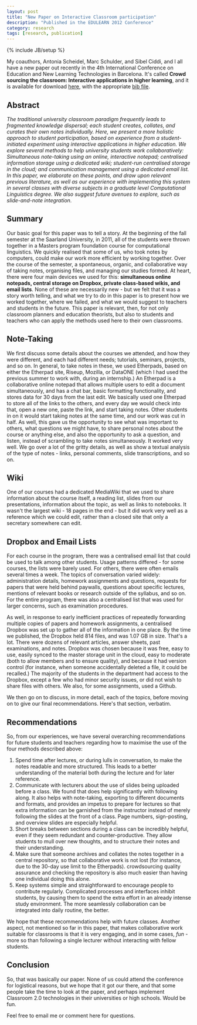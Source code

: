 ```yaml
---
layout: post
title: "New Paper on Interactive Classroom participation"
description: "Published in the EDULEARN 2012 Conference"
category: research
tags: [research, publication]
---
```

{% include JB/setup %}

My coauthors, Antonia Scheidel, Marc Schulder, and Sibel Ciddi, and I
all have a new paper out recently in the 4th International Conference on Education and New Learning Technologies in Barcelona. It's called __Crowd sourcing the classroom: Interactive applications in higher learning__, and it is available for download [here](https://www.burntfen.com/publications/LittEdulearn.pdf), with the appropriate [bib file](https://www.burntfen.com/publications/bib/LittEdulearn.bib).

Abstract
--------

_The traditional university classroom paradigm frequently leads to fragmented knowledge dispersal; each student creates, collates, and curates their own notes individually. Here, we present a more holistic approach to student participation, based on experience from a student-initiated experiment using interactive applications in higher education. We explore several methods to help university students work collaboratively: Simultaneous note-taking using an online, interactive notepad; centralised information storage using a dedicated wiki; student-run centralised storage in the cloud; and communication management using a dedicated email list. In this paper, we elaborate on these points, and draw upon relevant previous literature, as well as our experience with implementing this system in several classes with diverse subjects in a graduate level Computational Linguistics degree. We also suggest future avenues to explore, such as slide-and-note integration._

Summary
-------

Our basic goal for this paper was to tell a story. At the beginning of
the fall semester at the Saarland University, in 2011, all of the
students were thrown together in a Masters program foundation course for computational
linguistics. We quickly realised that some of us, who took notes by
computers, could make our work more efficient by working together. Over
the course of the semester, a spontaneous, organic, and collaborative
way of taking notes, organising files, and managing our studies formed.
At heart, there were four main devices we used for this: __simultaneous online notepads, central storage on Dropbox, private class-based wikis, and email lists__. None of these are necessarily new - but we felt that it was a story worth telling, and what we try to do in this paper is to present how we worked together, where we failed, and what we would suggest to teachers and students in the future. This paper is relevant, then, for not only classroom planners and education theorists, but also to students and teachers who can apply the methods used here to their own classrooms.

Note-Taking
-----------

We first discuss some details about the courses we attended, and how
they were different, and each had different needs; tutorials, seminars,
projects, and so on. In general, to take notes in these, we used
Etherpads, based on either the Etherpad site, Riseup, Mozilla, or
DataONE (which I had used the previous summer to work with, during an
internship.) An Etherpad is a collaborative online notepad that allows multiple users to edit a document simultaneously, and has a chat bar, basic formatting functionality, and stores data for 30 days from the last edit. We basically used one Etherpad to store all of the links to the others, and every day we would check into that, open a new one, paste the link, and start taking notes. Other students in on it would start taking notes at the same time, and our work was cut in half. As well, this gave us the opportunity to see what was important to others, what questions we might have, to share personal notes about the course or anything else, and also the opportunity to ask a question, and listen, instead of scrambling to take notes simultaneously. It worked very well. We go over a lot of the gritty details, as well as show a textual analysis of the type of notes - links, personal comments, slide transcriptions, and so on.

Wiki
----

One of our courses had a dedicated MediaWiki that we used to share
information about the course itself, a reading list, slides from our
presentations, information about the topic, as well as links to
notebooks. It wasn't the largest wiki - 18 pages in the end - but it did
work very well as a reference which we could edit, rather than a closed
site that only a secretary somewhere can edit.

Dropbox and Email Lists
------------------------

For each course in the program, there was a centralised email list that could be used to talk among other students. Usage patterns differed - for some courses, the lists were barely used. For others, there were often emails several times a week. The topics of conversation varied widely: administration details, homework assignments and questions, requests for papers that were held behind paywalls, questions about specific lectures, mentions of relevant books or research outside of the syllabus, and so on. For the entire program, there was also a centralised list that was used for larger concerns, such as examination procedures.

As well, in response to early inefficient practices of repeatedly forwarding multiple copies of papers and homework assignments, a centralised Dropbox was set up to gather all of the information in one place. By the time we published, the Dropbox held 814 files, and was 1.07 GB in size. That's a lot. There were dozens of relevant articles, answer sheets, past examinations, and notes. Dropbox was chosen because it was free, easy to use, easily synced to the master storage unit in the cloud, easy to moderate (both to allow members and to ensure quality), and because it had version control (for instance, when someone accidentally deleted a file, it could be recalled.) The majority of the students in the department had access to the Dropbox, except a few who had minor security issues, or did not wish to share files with others. We also, for some assignments, used a Github.

We then go on to discuss, in more detail, each of the topics, before
moving on to give our final recommendations. Here's that section, verbatim.

Recommendations
------------------------------

So, from our experiences, we have several overarching recommendations for future students and
teachers regarding how to maximise the use of the four methods described above:  
1. Spend time after lectures, or during lulls in conversation, to make the notes readable and
more structured. This leads to a better understanding of the material both during the lecture
and for later reference.  
2. Communicate with lecturers about the use of slides being uploaded before a class. We found
that does help significantly with following along. It also helps with note-taking, exporting to
different documents and formats, and provides an impetus to prepare for lectures so that extra
information can be garnished from the instructor instead of merely following the slides at the
front of a class. Page numbers, sign-posting, and overview slides are especially helpful.  
3. Short breaks between sections during a class can be incredibly helpful, even if they seem
redundant and counter-productive. They allow students to mull over new thoughts, and to
structure their notes and their understanding.  
4. Make sure that someone archives and collates the notes together in a central repository, so
that collaborative work is not lost (for instance, due to the 30-day use limit to the Etherpads).
crowdsourcing quality assurance and checking the repository is also much easier than having
one individual doing this alone.  
5. Keep systems simple and straightforward to encourage people to contribute regularly.
Complicated processes and interfaces inhibit students, by causing them to spend the extra
effort in an already intense study environment. The more seamlessly collaboration can be
integrated into daily routine, the better.  

We hope that these recommendations help with future classes. Another aspect, not mentioned so far
in this paper, that makes collaborative work suitable for classrooms is that it is very engaging, and in
some cases, _fun_ - more so than following a single lecturer without interacting with fellow students.

Conclusion
----------

So, that was basically our paper. None of us could attend the conference
for logistical reasons, but we hope that it got our there, and that some
people take the time to look at the paper, and perhaps implement
Classroom 2.0 technologies in their universities or high schools. Would
be fun.

Feel free to email me or comment here for questions.
